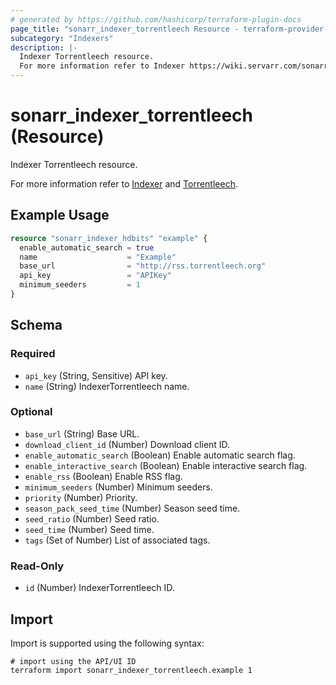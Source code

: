 ```yaml
---
# generated by https://github.com/hashicorp/terraform-plugin-docs
page_title: "sonarr_indexer_torrentleech Resource - terraform-provider-sonarr"
subcategory: "Indexers"
description: |-
  Indexer Torrentleech resource.
  For more information refer to Indexer https://wiki.servarr.com/sonarr/settings#indexers and Torrentleech https://wiki.servarr.com/sonarr/supported#torrentleech.
---
```


# sonarr_indexer_torrentleech (Resource)

<!-- subcategory:Indexers -->Indexer Torrentleech resource.
For more information refer to [Indexer](https://wiki.servarr.com/sonarr/settings#indexers) and [Torrentleech](https://wiki.servarr.com/sonarr/supported#torrentleech).

## Example Usage

```terraform
resource "sonarr_indexer_hdbits" "example" {
  enable_automatic_search = true
  name                    = "Example"
  base_url                = "http://rss.torrentleech.org"
  api_key                 = "APIKey"
  minimum_seeders         = 1
}
```

<!-- schema generated by tfplugindocs -->
## Schema

### Required

- `api_key` (String, Sensitive) API key.
- `name` (String) IndexerTorrentleech name.

### Optional

- `base_url` (String) Base URL.
- `download_client_id` (Number) Download client ID.
- `enable_automatic_search` (Boolean) Enable automatic search flag.
- `enable_interactive_search` (Boolean) Enable interactive search flag.
- `enable_rss` (Boolean) Enable RSS flag.
- `minimum_seeders` (Number) Minimum seeders.
- `priority` (Number) Priority.
- `season_pack_seed_time` (Number) Season seed time.
- `seed_ratio` (Number) Seed ratio.
- `seed_time` (Number) Seed time.
- `tags` (Set of Number) List of associated tags.

### Read-Only

- `id` (Number) IndexerTorrentleech ID.

## Import

Import is supported using the following syntax:

```shell
# import using the API/UI ID
terraform import sonarr_indexer_torrentleech.example 1
```
